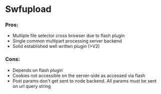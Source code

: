# Swfupload

### Pros:

* Multiple file selector cross browser due to flash plugin
* Single common multipart processing server backend
* Solid established well written plugin (>V2)

### Cons:

* Depends on flash plugin
* Cookies not accessible on the server-side as accessed via flash
* Post params don't get sent to node backend. All params must be sent on url query string